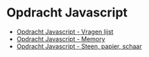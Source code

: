# Opdracht Javascript
<ul>
    <li><a href="https://gijs.eu/deltion/Opdracht-Javascript/Opdracht-2">Opdracht Javascript - Vragen lijst</a></li>
    <li><a href="https://gijs.eu/deltion/Opdracht-Javascript/Opdracht-3">Opdracht Javascript - Memory</a></li>
    <li><a href="https://gijs.eu/deltion/Opdracht-Javascript/Opdracht-4">Opdracht Javascript - Steen, papier, schaar</a></li>
<ul>